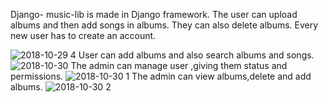 Django- music-lib is made in Django framework. The user can upload albums and then add songs in albums.
They can also delete albums. Every new user has to create an account.

![2018-10-29 4](https://user-images.githubusercontent.com/21220767/47664452-1c061100-dbc5-11e8-871f-7386b9e4068d.png)
User can add albums and also search albums and songs.
![2018-10-30](https://user-images.githubusercontent.com/21220767/47698438-58715580-dc35-11e8-8d4d-21e36c145424.png)
The admin can manage user ,giving them status and permissions.
![2018-10-30 1](https://user-images.githubusercontent.com/21220767/47699392-c0756b00-dc38-11e8-9173-8293ad8ed6a4.png)
The admin can view albums,delete and add albums.
![2018-10-30 2](https://user-images.githubusercontent.com/21220767/47699522-26fa8900-dc39-11e8-9922-4a9478c17572.png)
